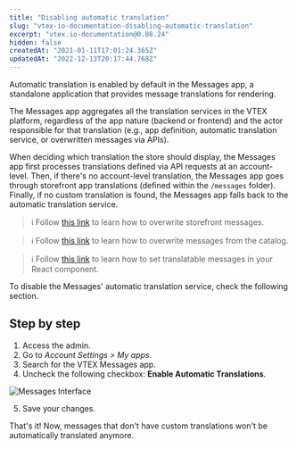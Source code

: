 ```yaml
---
title: "Disabling automatic translation"
slug: "vtex-io-documentation-disabling-automatic-translation"
excerpt: "vtex.io-documentation@0.88.24"
hidden: false
createdAt: "2021-01-11T17:01:24.365Z"
updatedAt: "2022-12-13T20:17:44.768Z"
---
```

Automatic translation is enabled by default in the Messages app, a standalone application that provides message translations for rendering.

The Messages app aggregates all the translation services in the VTEX platform, regardless of the app nature (backend or frontend) and the actor responsible for that translation (e.g., app definition, automatic translation service, or overwritten messages via APIs).

When deciding which translation the store should display, the Messages app first processes translations defined via API requests at an account-level. Then, if there's no account-level translation, the Messages app goes through storefront app translations (defined within the `/messages` folder). Finally, if no custom translation is found, the Messages app falls back to the automatic translation service.

> ℹ️ Follow [this link](https://developers.vtex.com/vtex-developer-docs/docs/storefront-content-internationalization) to learn how to overwrite storefront messages.

> ℹ️ Follow [this link](https://developers.vtex.com/vtex-developer-docs/docs/catalog-internationalization) to learn how to overwrite messages from the catalog.

> ℹ️ Follow [this link](https://developers.vtex.com/vtex-developer-docs/docs/vtex-io-documentation-1-developing-storefront-apps-using-react-and-vtex-io) to learn how to set translatable messages in your React component.

To disable the Messages' automatic translation service, check the following section.

## Step by step

1. Access the admin.
2. Go to *Account Settings > My apps*.
3. Search for the VTEX Messages app.
4. Uncheck the following checkbox: **Enable Automatic Translations**.

![Messages Interface](https://user-images.githubusercontent.com/52087100/104200375-586d6280-5407-11eb-8016-199f5e8f2d3e.png)

5. Save your changes.

That's it! Now, messages that don't have custom translations won't be automatically translated anymore.
